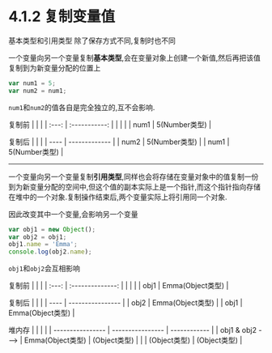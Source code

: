 # 4.1.2 复制变量值

基本类型和引用类型 除了保存方式不同,复制时也不同

一个变量向另一个变量复制**基本类型**,会在变量对象上创建一个新值,然后再把该值复制到为新变量分配的位置上

``` js .line-numbers
var num1 = 5;
var num2 = num1;
```

`num1`和`num2`的值各自是完全独立的,互不会影响.

复制前
|       |               |
| :---: | :-----------: |
|       |               |
| num1  | 5(Number类型) |

复制后
|      |               |
| ---- | ------------- |
| num2 | 5(Number类型) |
| num1 | 5(Number类型) |

---------------------

一个变量向另一个变量复制**引用类型**,同样也会将存储在变量对象中的值复制一份到为新变量分配的空间中,但这个值的副本实际上是一个指针,而这个指针指向存储在堆中的一个对象.复制操作结束后,两个变量实际上将引用同一个对象.

因此改变其中一个变量,会影响另一个变量

``` js .line-numbers
var obj1 = new Object();
var obj2 = obj1;
obj1.name = 'Emma';
console.log(obj2.name);
```

`obj1`和`obj2`会互相影响

复制前
|       |                  |
| :---: | :--------------: |
|       |                  |
| obj1  | Emma(Object类型) |

复制后
|      |                  |
| ---- | ---------------- |
| obj2 | Emma(Object类型) |
| obj1 | Emma(Object类型) |

堆内存
|                  |                  |              |
| ---------------- | ---------------- | ------------ |
| obj1 & obj2 ---> | Emma(Object类型) | (Object类型) |
|                  | (Object类型)     | (Object类型) |

